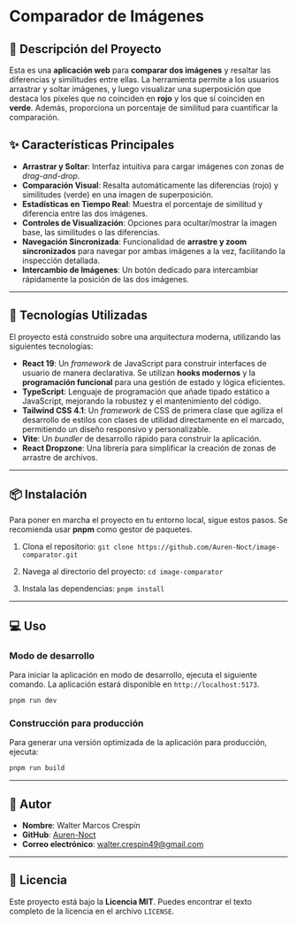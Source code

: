 # Comparador de Imágenes

## 📝 Descripción del Proyecto

Esta es una **aplicación web** para **comparar dos imágenes** y resaltar las diferencias y similitudes entre ellas. La herramienta permite a los usuarios arrastrar y soltar imágenes, y luego visualizar una superposición que destaca los píxeles que no coinciden en **rojo** y los que sí coinciden en **verde**. Además, proporciona un porcentaje de similitud para cuantificar la comparación.

## ✨ Características Principales

- **Arrastrar y Soltar**: Interfaz intuitiva para cargar imágenes con zonas de _drag-and-drop_.
- **Comparación Visual**: Resalta automáticamente las diferencias (rojo) y similitudes (verde) en una imagen de superposición.
- **Estadísticas en Tiempo Real**: Muestra el porcentaje de similitud y diferencia entre las dos imágenes.
- **Controles de Visualización**: Opciones para ocultar/mostrar la imagen base, las similitudes o las diferencias.
- **Navegación Sincronizada**: Funcionalidad de **arrastre y zoom sincronizados** para navegar por ambas imágenes a la vez, facilitando la inspección detallada.
- **Intercambio de Imágenes**: Un botón dedicado para intercambiar rápidamente la posición de las dos imágenes.

---

## 🚀 Tecnologías Utilizadas

El proyecto está construido sobre una arquitectura moderna, utilizando las siguientes tecnologías:

- **React 19**: Un _framework_ de JavaScript para construir interfaces de usuario de manera declarativa. Se utilizan **hooks modernos** y la **programación funcional** para una gestión de estado y lógica eficientes.
- **TypeScript**: Lenguaje de programación que añade tipado estático a JavaScript, mejorando la robustez y el mantenimiento del código.
- **Tailwind CSS 4.1**: Un _framework_ de CSS de primera clase que agiliza el desarrollo de estilos con clases de utilidad directamente en el marcado, permitiendo un diseño responsivo y personalizable.
- **Vite**: Un _bundler_ de desarrollo rápido para construir la aplicación.
- **React Dropzone**: Una librería para simplificar la creación de zonas de arrastre de archivos.

---

## 📦 Instalación

Para poner en marcha el proyecto en tu entorno local, sigue estos pasos. Se recomienda usar **pnpm** como gestor de paquetes.

1.  Clona el repositorio:
    `git clone https://github.com/Auren-Noct/image-comparator.git`

2.  Navega al directorio del proyecto:
    `cd image-comparator`

3.  Instala las dependencias:
    `pnpm install`

---

## 💻 Uso

### Modo de desarrollo

Para iniciar la aplicación en modo de desarrollo, ejecuta el siguiente comando. La aplicación estará disponible en `http://localhost:5173`.

```bash
pnpm run dev
```

### Construcción para producción

Para generar una versión optimizada de la aplicación para producción, ejecuta:

```bash
pnpm run build
```

---

## 👤 Autor

- **Nombre**: Walter Marcos Crespín
- **GitHub**: [Auren-Noct](https://github.com/Auren-Noct)
- **Correo electrónico**: walter.crespin49@gmail.com

---

## 📜 Licencia

Este proyecto está bajo la **Licencia MIT**. Puedes encontrar el texto completo de la licencia en el archivo `LICENSE`.

```

```
